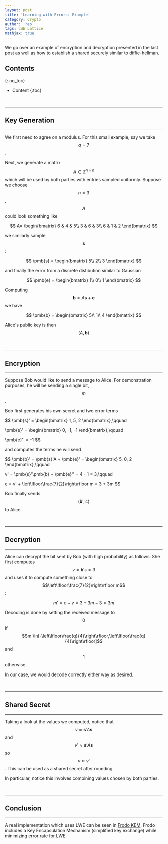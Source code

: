 ```yaml
---
layout: post
title: 'Learning with Errors: Example'
category: Crypto
author: 'reo'
tags: LWE Lattice
mathjax: true
---
```


We go over an example of encryption and decryption presented in the last post as well as
how to establish a shared securely similar to diffie-hellman.

## Contents
{:.no_toc}

* Content
{:toc}

<br>

***

## Key Generation

***

We first need to agree on a modulus. For this small example, say we take $$q=7$$.

Next, we generate a matrix $$A\in\mathbb{Z}^{n\times n}$$ which will be used by both parties with entries sampled uniformly.
Suppose we choose $$n=3$$, $$A$$ could look something like

$$
A=
\begin{bmatrix}
6 & 4 & 5\\
3 & 6 & 3\\
6 & 1 & 2
\end{bmatrix}
$$

we similarly sample $$\pmb{s}$$:

$$
\pmb{s} = 
\begin{bmatrix}
5\\
2\\
3
\end{bmatrix}
$$

and finally the error from a discrete distibution similar to Gaussian

$$
\pmb{e} =
\begin{bmatrix}
1\\
0\\
1
\end{bmatrix}
$$

Computing $$\pmb{b} = A\pmb{s} + \pmb{e}$$ we have

$$
\pmb{b} =
\begin{bmatrix}
5\\
1\\
4
\end{bmatrix}
$$

Alice's public key is then $$(A, \pmb{b})$$

<br>

***

## Encryption

***

Suppose Bob would like to send a message to Alice.
For demonstration purposes, he will be sending a single bit, $$m$$.

Bob first generates his own secret and two error terms

$$
\pmb{s}' = 
\begin{bmatrix}
1,
5,
2
\end{bmatrix},\qquad

\pmb{e}' = 
\begin{bmatrix}
0,
-1,
-1
\end{bmatrix},\qquad

\pmb{e}'' = -1
$$

and computes the terms he will send

$$
\pmb{b}' = \pmb{s}'A + \pmb{e}' =
\begin{bmatrix}
5, 0, 2
\end{bmatrix},\qquad

v' = \pmb{s}'\pmb{b} + \pmb{e}'' = 4 - 1 = 3,\qquad

c = v' + \left\lfloor\frac{7}{2}\right\rfloor m = 3 + 3m
$$

Bob finally sends $$(\pmb{b}', c)$$ to Alice.

<br>

***

## Decryption

***

Alice can decrypt the bit sent by Bob (with high probability) as follows:
She first computes $$v = \pmb{b}'s = 3$$ and uses it to compute something close to
$$\left\lfloor\frac{7}{2}\right\rfloor m$$:

$$m' = c - v = 3 + 3m - 3 = 3m$$

Decoding is done by setting the received message to $$0$$ if
$$m'\in[-\left\lfloor\frac{q}{4}\right\rfloor,\left\lfloor\frac{q}{4}\right\rfloor]$$
and $$1$$ otherwise.

In our case, we would decode correctly either way as desired.

<br>

***

## Shared Secret

***

Taking a look at the values we computed, notice that $$v \approx \pmb{s}'A\pmb{s}$$
and $$v' \approx \pmb{s}'A\pmb{s}$$ so $$v\approx v'$$. This can be used as a shared
secret after rounding.

In particular, notice this involves combining values chosen by both parties.

<br>

***

## Conclusion

***

A real implementation which uses LWE can be seen in [Frodo KEM](https://frodokem.org/).
Frodo includes a Key Encapsulation Mechanism (simplified key exchange) while
minimizing error rate for LWE.

